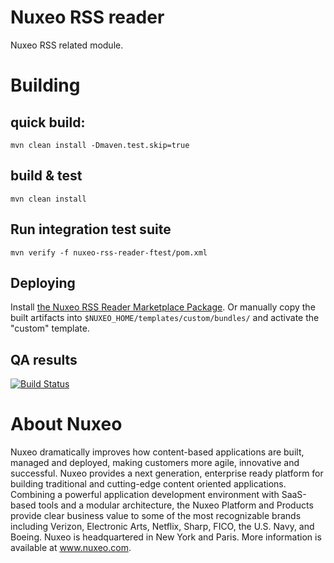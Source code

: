 # Nuxeo RSS reader

Nuxeo RSS related module.

# Building

## quick build:

    mvn clean install -Dmaven.test.skip=true

## build & test

    mvn clean install

## Run integration test suite

    mvn verify -f nuxeo-rss-reader-ftest/pom.xml

## Deploying

Install [the Nuxeo RSS Reader Marketplace Package](https://connect.nuxeo.com/nuxeo/site/marketplace/package/nuxeo-rss-reader/).
Or manually copy the built artifacts into `$NUXEO_HOME/templates/custom/bundles/` and activate the "custom" template.

## QA results

[![Build Status](https://qa.nuxeo.org/jenkins/buildStatus/icon?job=addons_nuxeo-rss-reader-master)](https://qa.nuxeo.org/jenkins/job/addons_nuxeo-rss-reader-master/)

# About Nuxeo

Nuxeo dramatically improves how content-based applications are built, managed and deployed, making customers more agile, innovative and successful. Nuxeo provides a next generation, enterprise ready platform for building traditional and cutting-edge content oriented applications. Combining a powerful application development environment with SaaS-based tools and a modular architecture, the Nuxeo Platform and Products provide clear business value to some of the most recognizable brands including Verizon, Electronic Arts, Netflix, Sharp, FICO, the U.S. Navy, and Boeing. Nuxeo is headquartered in New York and Paris. More information is available at www.nuxeo.com.
